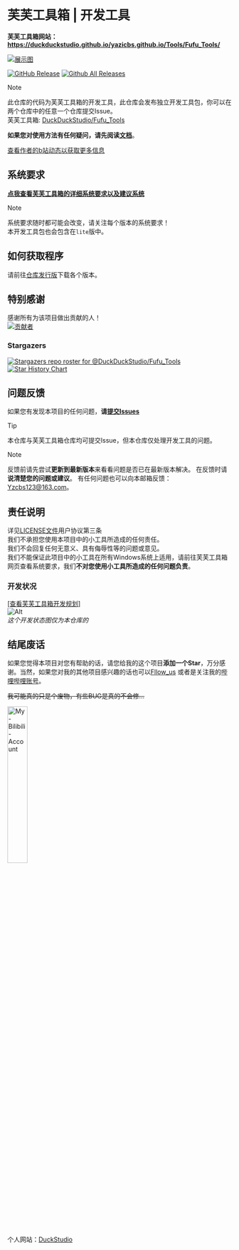 # 芙芙工具箱 | 开发工具

**芙芙工具箱网站：https://duckduckstudio.github.io/yazicbs.github.io/Tools/Fufu_Tools/**  

[![展示图](https://duckduckstudio.github.io/yazicbs.github.io/Tools/Fufu_Tools/photos/展示图.png)](https://duckduckstudio.github.io/yazicbs.github.io/Tools/Fufu_Tools/)  

[![GitHub Release](httpsa://img.shields.io/github/release/DuckDuckStudio/Fufu_Dev_Tools?style=flat)](https://github.com/DuckDuckStudio/Fufu_Dev_Tools/releases/latest) [![Github All Releases](https://img.shields.io/github/downloads/DuckDuckStudio/Fufu_Dev_Tools/total.svg?style=flat)]()  

> [!NOTE]
> 此仓库的代码为芙芙工具箱的开发工具，此仓库会发布独立开发工具包，你可以在两个仓库中的任意一个仓库提交Issue。  
> 芙芙工具箱: [DuckDuckStudio/Fufu_Tools](https://github.com/DuckDuckStudio/Fufu_Tools)  

**如果您对使用方法有任何疑问，请先阅读[文档](https://duckduckstudio.github.io/yazicbs.github.io/Tools/Fufu_Tools/wiki/)**。  

[查看作者的b站动态以获取更多信息](https://space.bilibili.com/2054654702/dynamic)  

## 系统要求

**[点我查看芙芙工具箱的详细系统要求以及建议系统](https://duckduckstudio.github.io/yazicbs.github.io/Tools/Fufu_Tools/minimum/)**  

> [!NOTE]
> 系统要求随时都可能会改变，请关注每个版本的系统要求！  
> 本开发工具包也会包含在`lite`版中。  

## 如何获取程序
请前往[仓库发行版](https://github.com/DuckDuckStudio/Fufu_Dev_Tools/releases/)下载各个版本。    

## 特别感谢

感谢所有为该项目做出贡献的人！  
[![贡献者](https://contrib.rocks/image?repo=DuckDuckStudio/Fufu_Dev_Tools)](https://github.com/DuckDuckStudio/Fufu_Dev_Tools/graphs/contributors)
  

### Stargazers
[![Stargazers repo roster for @DuckDuckStudio/Fufu_Tools](https://reporoster.com/stars/DuckDuckStudio/Fufu_Dev_Tools)](https://github.com/DuckDuckStudio/Fufu_Dev_Tools/stargazers)  
[![Star History Chart](https://api.star-history.com/svg?repos=DuckDuckStudio/Fufu_Dev_Tools&type=Date)](https://star-history.com/#DuckDuckStudio/Fufu_Dev_Tools&Date)

## 问题反馈

如果您有发现本项目的任何问题，**请[提交Issues](https://github.com/DuckDuckStudio/Fufu_Tools/issues)**  

> [!TIP]
> 本仓库与芙芙工具箱仓库均可提交Issue，但本仓库仅处理开发工具的问题。  

> [!NOTE]
> 反馈前请先尝试**更新到最新版本**来看看问题是否已在最新版本解决。
> 在反馈时请**说清楚您的问题或建议**。
> 有任何问题也可以向本邮箱反馈：
> <Yzcbs123@163.com>。

## 责任说明

详见[LICENSE文件](https://github.com/DuckDuckstudio/Fufu_Tools/blob/main/LICENSE)用户协议第三条  
我们不承担您使用本项目中的小工具所造成的任何责任。  
我们不会回复任何无意义、具有侮辱性等的问题或意见。  
我们不能保证此项目中的小工具在所有Windows系统上适用，请前往芙芙工具箱网页查看系统要求，我们**不对您使用小工具所造成的任何问题负责**。  

### 开发状况
[[查看芙芙工具箱开发规划]](https://github.com/users/DuckDuckStudio/projects/2)  
![Alt](https://repobeats.axiom.co/api/embed/891e77184ece1f4237e086442c5539d0905ecda6.svg "Repobeats analytics image")  
*这个开发状态图仅为本仓库的*  

## 结尾废话

如果您觉得本项目对您有帮助的话，请您给我的这个项目**添加一个Star**，万分感谢。当然，如果您对我的其他项目感兴趣的话也可以[Fllow_us](https://github.com/DuckDuckStudio/) 或者是关注我的[哔哩哔哩账号](https://space.bilibili.com/2054654702)。  

~~我可能真的只是个废物，有些BUG是真的不会修...~~  

<a href="https://space.bilibili.com/2054654702">
    <img src="https://duckduckstudio.github.io/yazicbs.github.io/project_photos/Bilibili-Account.png" alt=My-Bilibili-Account width="30%" height="30%">
</a><br />

个人网站：[DuckStudio](https://duckduckstudio.github.io/yazicbs.github.io/)  
